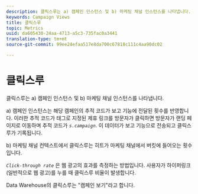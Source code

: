```yaml
---
description: 클릭스루는 a) 캠페인 인스턴스 및 b) 마케팅 채널 인스턴스를 나타냅니다.
keywords: Campaign Views
title: 클릭스루
topic: Metrics
uuid: da605430-24aa-4713-a5c3-735fac0a3441
translation-type: tm+mt
source-git-commit: 99ee24efaa517e8da700c67818c111c4aa90dc02

---
```



# 클릭스루

클릭스루는 a) 캠페인 인스턴스 및 b) 마케팅 채널 인스턴스를 나타냅니다.

a) 캠페인 인스턴스는 해당 캠페인의 추적 코드가 보고 기능에 전달된 횟수를 반영합니다. 이러한 추적 코드가 태그로 지정된 제휴 링크를 방문자가 클릭하면 방문자가 랜딩 페이지로 이동하며 추적 코드가 *`s.campaign`*. 이 데이터가 보고 기능으로 전송되고 클릭스루가 기록됩니다.

b) 마케팅 채널 컨텍스트에서 클릭스루는 히트가 마케팅 채널에서 버킷에 들어오는 횟수입니다.

*`Click-through rate`* 은 웹 광고의 효과를 측정하는 방법입니다. 사용자가 하이퍼링크(일반적으로 웹 광고)를 누를 때 클릭스루 비율이 발생합니다.

Data Warehouse의 클릭스루는 &quot;캠페인 보기&quot;라고 합니다.
